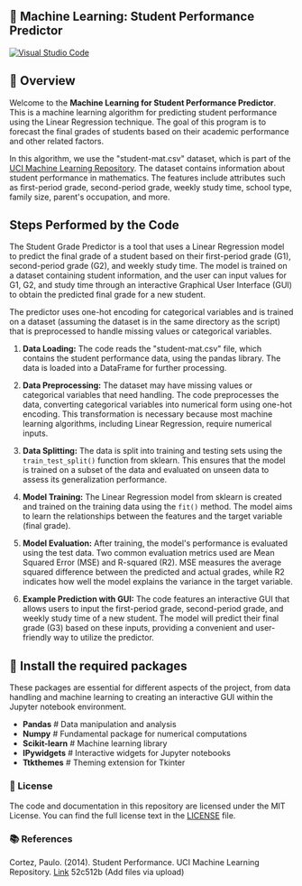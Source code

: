 ## 🚀 Machine Learning: Student Performance Predictor

[![Visual Studio Code](https://img.shields.io/badge/Open_in_Visual_Studio_Code-Get_Started-007ACC?style=for-the-badge&logo=visual-studio-code)](https://classroom.github.com/online_ide?assignment_repo_id=11500776&assignment_repo_type=AssignmentRepo)

## 🎯 Overview

Welcome to the **Machine Learning for Student Performance Predictor**. This is a machine learning algorithm for predicting student performance using the Linear Regression technique. The goal of this program is to forecast the final grades of students based on their academic performance and other related factors.

In this algorithm, we use the "student-mat.csv" dataset, which is part of the [UCI Machine Learning Repository](https://archive.ics.uci.edu/ml/datasets/Student+Performance). The dataset contains information about student performance in mathematics. The features include attributes such as first-period grade, second-period grade, weekly study time, school type, family size, parent's occupation, and more.

## Steps Performed by the Code

The Student Grade Predictor is a tool that uses a Linear Regression model to predict the final grade of a student based on their first-period grade (G1), second-period grade (G2), and weekly study time. The model is trained on a dataset containing student information, and the user can input values for G1, G2, and study time through an interactive Graphical User Interface (GUI) to obtain the predicted final grade for a new student.

The predictor uses one-hot encoding for categorical variables and is trained on a dataset (assuming the dataset is in the same directory as the script) that is preprocessed to handle missing values or categorical variables.

1. **Data Loading:** The code reads the "student-mat.csv" file, which contains the student performance data, using the pandas library. The data is loaded into a DataFrame for further processing.

2. **Data Preprocessing:** The dataset may have missing values or categorical variables that need handling. The code preprocesses the data, converting categorical variables into numerical form using one-hot encoding. This transformation is necessary because most machine learning algorithms, including Linear Regression, require numerical inputs.

3. **Data Splitting:** The data is split into training and testing sets using the `train_test_split()` function from sklearn. This ensures that the model is trained on a subset of the data and evaluated on unseen data to assess its generalization performance.

4. **Model Training:** The Linear Regression model from sklearn is created and trained on the training data using the `fit()` method. The model aims to learn the relationships between the features and the target variable (final grade).

5. **Model Evaluation:** After training, the model's performance is evaluated using the test data. Two common evaluation metrics used are Mean Squared Error (MSE) and R-squared (R2). MSE measures the average squared difference between the predicted and actual grades, while R2 indicates how well the model explains the variance in the target variable.

6. **Example Prediction with GUI:** The code features an interactive GUI that allows users to input the first-period grade, second-period grade, and weekly study time of a new student. The model will predict their final grade (G3) based on these inputs, providing a convenient and user-friendly way to utilize the predictor.

## 🔨 Install the required packages

These packages are essential for different aspects of the project, from data handling and machine learning to creating an interactive GUI within the Jupyter notebook environment.

- **Pandas**  # Data manipulation and analysis
- **Numpy**   # Fundamental package for numerical computations
- **Scikit-learn**  # Machine learning library
- **IPywidgets**    # Interactive widgets for Jupyter notebooks
- **Ttkthemes**     # Theming extension for Tkinter

### 📝 License

The code and documentation in this repository are licensed under the MIT License. You can find the full license text in the [LICENSE](LICENSE) file.

### 📚 References

Cortez, Paulo. (2014). Student Performance. UCI Machine Learning Repository. [Link](https://doi.org/10.24432/C5TG7T)
52c512b (Add files via upload)
